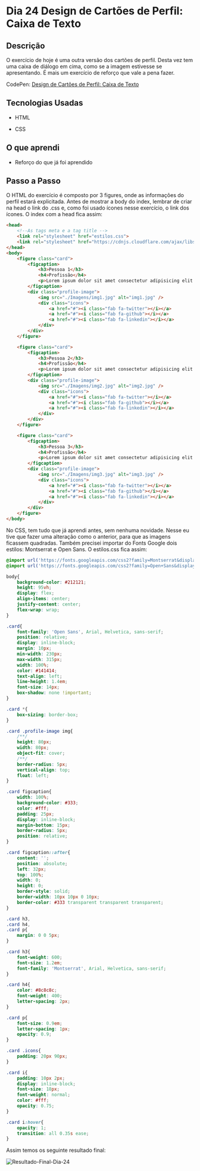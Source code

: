 # Dia 24 Design de Cartões de Perfil: Caixa de Texto

## Descrição

O exercício de hoje é uma outra versão dos cartões de perfil. Desta vez tem uma caixa de diálogo em cima, como se a imagem estivesse se apresentando. É mais um exercício de reforço que vale a pena fazer.

CodePen: [Design de Cartões de Perfil: Caixa de Texto](https://codepen.io/albusquercus94/pen/eYREOaX)

## Tecnologias Usadas

* HTML

* CSS

## O que aprendi

* Reforço do que já foi aprendido

## Passo a Passo

O HTML do exercício é composto por 3 figures, onde as informações do perfil estará explicitada. Antes de mostrar a body do index, lembrar de criar na head o link do .css e, como foi usado ícones nesse exercício, o link dos ícones. O index com a head fica assim:

~~~html
<head>
    <!--As tags meta e a tag title -->
    <link rel="stylesheet" href="estilos.css">
    <link rel="stylesheet" href="https://cdnjs.cloudflare.com/ajax/libs/font-awesome/5.15.4/css/all.min.css" integrity="sha512-1ycn6IcaQQ40/MKBW2W4Rhis/DbILU74C1vSrLJxCq57o941Ym01SwNsOMqvEBFlcgUa6xLiPY/NS5R+E6ztJQ==" crossorigin="anonymous" referrerpolicy="no-referrer" />
</head>
<body>
    <figure class="card">
        <figcaption>
            <h3>Pessoa 1</h3>
            <h4>Profissão</h4>
            <p>Lorem ipsum dolor sit amet consectetur adipisicing elit. Necessitatibus esse, laborum mollitia, obcaecati hic reiciendis iure ipsa ab rem nulla, beatae eveniet delectus? Iste voluptates, est ratione nulla quisquam illo.</p>
        </figcaption>
        <div class="profile-image">
            <img src="./Imagens/img1.jpg" alt="img1.jpg" />
            <div class="icons">
                <a href="#"><i class="fab fa-twitter"></i></a>
                <a href="#"><i class="fab fa-github"></i></a>
                <a href="#"><i class="fab fa-linkedin"></i></a>
            </div>
        </div>
    </figure>

    <figure class="card">
        <figcaption>
            <h3>Pessoa 2</h3>
            <h4>Profissão</h4>
            <p>Lorem ipsum dolor sit amet consectetur adipisicing elit. Necessitatibus esse, laborum mollitia, obcaecati hic reiciendis iure ipsa ab rem nulla, beatae eveniet delectus? Iste voluptates, est ratione nulla quisquam illo.</p>
        </figcaption>
        <div class="profile-image">
            <img src="./Imagens/img2.jpg" alt="img2.jpg" />
            <div class="icons">
                <a href="#"><i class="fab fa-twitter"></i></a>
                <a href="#"><i class="fab fa-github"></i></a>
                <a href="#"><i class="fab fa-linkedin"></i></a>
            </div>
        </div>
    </figure>

    <figure class="card">
        <figcaption>
            <h3>Pessoa 3</h3>
            <h4>Profissão</h4>
            <p>Lorem ipsum dolor sit amet consectetur adipisicing elit. Necessitatibus esse, laborum mollitia, obcaecati hic reiciendis iure ipsa ab rem nulla, beatae eveniet delectus? Iste voluptates, est ratione nulla quisquam illo.</p>
        </figcaption>
        <div class="profile-image">
            <img src="./Imagens/img3.jpg" alt="img3.jpg" />
            <div class="icons">
                <a href="#"><i class="fab fa-twitter"></i></a>
                <a href="#"><i class="fab fa-github"></i></a>
                <a href="#"><i class="fab fa-linkedin"></i></a>
            </div>
        </div>
    </figure>
</body>
~~~

No CSS, tem tudo que já aprendi antes, sem nenhuma novidade. Nesse eu tive que fazer uma alteração como o anterior, para que as imagens ficassem quadradas. Também precisei importar do Fonts Google dois estilos: Montserrat e Open Sans. O estilos.css fica assim:

~~~css
@import url('https://fonts.googleapis.com/css2?family=Montserrat&display=swap');
@import url('https://fonts.googleapis.com/css2?family=Open+Sans&display=swap');

body{
    background-color: #212121;
    height: 95vh;
    display: flex;
    align-items: center;
    justify-content: center;
    flex-wrap: wrap;
}

.card{
    font-family: 'Open Sans', Arial, Helvetica, sans-serif;
    position: relative;
    display: inline-block;
    margin: 10px;
    min-width: 230px;
    max-width: 315px;
    width: 100%;
    color: #141414;
    text-align: left;
    line-height: 1.4em;
    font-size: 14px;
    box-shadow: none !important;
}

.card *{
    box-sizing: border-box;
}

.card .profile-image img{
    /**/
    height: 80px;
    width: 80px;
    object-fit: cover;
    /**/
    border-radius: 5px;    
    vertical-align: top;
    float: left;
}

.card figcaption{
    width: 100%;
    background-color: #333;
    color: #fff;
    padding: 25px;
    display: inline-block;
    margin-bottom: 15px;
    border-radius: 5px;
    position: relative;
}

.card figcaption::after{
    content: '';
    position: absolute;
    left: 32px;
    top: 100%;
    width: 0;
    height: 0;
    border-style: solid;
    border-width: 10px 10px 0 10px;
    border-color: #333 transparent transparent transparent;
}

.card h3,
.card h4,
.card p{
    margin: 0 0 5px;
}

.card h3{
    font-weight: 600;
    font-size: 1.2em;
    font-family: 'Montserrat', Arial, Helvetica, sans-serif;
}

.card h4{
    color: #8c8c8c;
    font-weight: 400;
    letter-spacing: 2px;
}

.card p{
    font-size: 0.9em;
    letter-spacing: 1px;
    opacity: 0.9;
}

.card .icons{
    padding: 20px 90px;
}

.card i{
    padding: 10px 2px;
    display: inline-block;
    font-size: 18px;
    font-weight: normal;
    color: #fff;
    opacity: 0.75;
}

.card i:hover{
    opacity: 1;
    transition: all 0.35s ease;
}
~~~

Assim temos os seguinte resultado final:

![Resultado-Final-Dia-24](https://github.com/AlbusQuercus94/One-CSS-per-30-Days/blob/main/Desafios/Dia_24/Imagens/Resultado-Final-Dia-24.gif)

